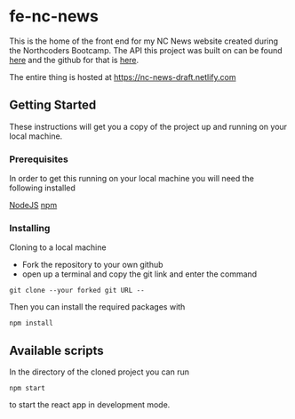 # fe-nc-news

This is the home of the front end for my NC News website created during the Northcoders Bootcamp.
The API this project was built on can be found [here](https://www.google.com) and the github for that is [here](https://www.google.com).
  
The entire thing is hosted at https://nc-news-draft.netlify.com


## Getting Started
These instructions will get you a copy of the project up and running on your local machine. 


### Prerequisites
In order to get this running on your local machine you will need the following installed

[NodeJS](https://nodejs.org/en/)
[npm](https://www.npmjs.com/)

### Installing
Cloning to a local machine
- Fork the repository to your own github
- open up a terminal and copy the git link and enter the command 
```
git clone --your forked git URL -- 
```
Then you can install the required packages with
```
npm install
```

## Available scripts
In the directory of the cloned project you can run 

```
npm start
```
to start the react app in development mode. 

